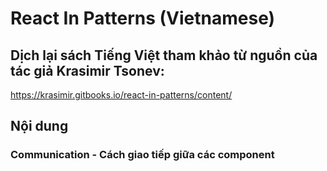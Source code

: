 # React In Patterns (Vietnamese)  
## Dịch lại sách Tiếng Việt tham khảo từ nguồn của tác giả Krasimir Tsonev:  
https://krasimir.gitbooks.io/react-in-patterns/content/

## Nội dung

### Communication - Cách giao tiếp giữa các component
